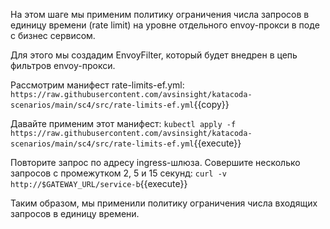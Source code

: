 На этом шаге мы применим политику ограничения числа запросов в единицу времени (rate limit) на уровне отдельного envoy-прокси в поде с бизнес сервисом.

Для этого мы создадим EnvoyFilter, который будет внедрен в цепь фильтров envoy-прокси.

Рассмотрим манифест rate-limits-ef.yml:
`https://raw.githubusercontent.com/avsinsight/katacoda-scenarios/main/sc4/src/rate-limits-ef.yml`{{copy}}

Давайте применим этот манифест:
`kubectl apply -f https://raw.githubusercontent.com/avsinsight/katacoda-scenarios/main/sc4/src/rate-limits-ef.yml`{{execute}}

Повторите запрос по адресу ingress-шлюза. Совершите несколько запросов с промежутком 2, 5 и 15 секунд:
`curl -v http://$GATEWAY_URL/service-b`{{execute}}

Таким образом, мы применили политику ограничения числа входящих запросов в единицу времени. 